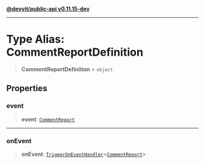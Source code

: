 [**@devvit/public-api v0.11.15-dev**](../README.md)

---

# Type Alias: CommentReportDefinition

> **CommentReportDefinition** = `object`

## Properties

<a id="event"></a>

### event

> **event**: [`CommentReport`](CommentReport.md)

---

<a id="onevent"></a>

### onEvent

> **onEvent**: [`TriggerOnEventHandler`](TriggerOnEventHandler.md)\<[`CommentReport`](../@devvit/namespaces/EventTypes/interfaces/CommentReport.md)\>
